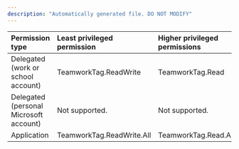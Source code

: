 ```yaml
---
description: "Automatically generated file. DO NOT MODIFY"
---
```


|Permission type|Least privileged permission|Higher privileged permissions|
|:---|:---|:---|
|Delegated (work or school account)|TeamworkTag.ReadWrite|TeamworkTag.Read|
|Delegated (personal Microsoft account)|Not supported.|Not supported.|
|Application|TeamworkTag.ReadWrite.All|TeamworkTag.Read.All|

